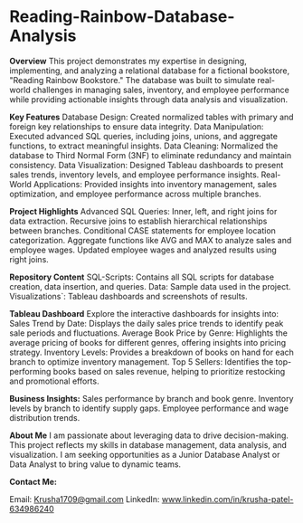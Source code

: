 # Reading-Rainbow-Database-Analysis

**Overview**
This project demonstrates my expertise in designing, implementing, and analyzing a relational database for a fictional bookstore, "Reading Rainbow Bookstore." The database was built to simulate real-world challenges in managing sales, inventory, and employee performance while providing actionable insights through data analysis and visualization.

**Key Features**
Database Design: Created normalized tables with primary and foreign key relationships to ensure data integrity.
Data Manipulation: Executed advanced SQL queries, including joins, unions, and aggregate functions, to extract meaningful insights.
Data Cleaning: Normalized the database to Third Normal Form (3NF) to eliminate redundancy and maintain consistency.
Data Visualization: Designed Tableau dashboards to present sales trends, inventory levels, and employee performance insights.
Real-World Applications: Provided insights into inventory management, sales optimization, and employee performance across multiple branches.

**Project Highlights**
Advanced SQL Queries:
Inner, left, and right joins for data extraction.
Recursive joins to establish hierarchical relationships between branches.
Conditional CASE statements for employee location categorization.
Aggregate functions like AVG and MAX to analyze sales and employee wages.
Updated employee wages and analyzed results using right joins.

**Repository Content**
SQL-Scripts: Contains all SQL scripts for database creation, data insertion, and queries.
Data: Sample data used in the project.
Visualizations`: Tableau dashboards and screenshots of results.

 **Tableau Dashboard**
Explore the interactive dashboards for insights into:
Sales Trend by Date: Displays the daily sales price trends to identify peak sale periods and fluctuations.
Average Book Price by Genre: Highlights the average pricing of books for different genres, offering insights into pricing strategy.
Inventory Levels: Provides a breakdown of books on hand for each branch to optimize inventory management.
Top 5 Sellers: Identifies the top-performing books based on sales revenue, helping to prioritize restocking and promotional efforts.

**Business Insights:**
Sales performance by branch and book genre.
Inventory levels by branch to identify supply gaps.
Employee performance and wage distribution trends.

**About Me**
I am passionate about leveraging data to drive decision-making. This project reflects my skills in database management, data analysis, and visualization. I am seeking opportunities as a Junior Database Analyst or Data Analyst to bring value to dynamic teams.

**Contact Me:**

Email: Krusha1709@gmail.com
LinkedIn: www.linkedin.com/in/krusha-patel-634986240
